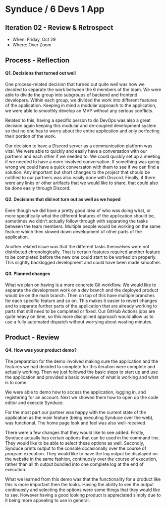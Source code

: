 # Synduce / 6 Devs 1 App

## Iteration 02 - Review & Retrospect

 * When: Friday, Oct 29
 * Where: Over Zoom

## Process - Reflection


#### Q1. Decisions that turned out well

One process-related decision that turned out quite well was how we decided to separate the work between the 6 members of the team. We were able to divide the group into subgroups of backend and frontend developers. Within each group, we divided the work into different features of the application. Keeping in mind a modular approach to the application, we were able to smoothly develop an MVP without any serious conflicts. 

Related to this, having a specific person to do DevOps was also a great decision again keeping this modular and de-coupled development system so that no one has to worry about the entire application and only perfecting their portion of the work. 

Our decision to have a Discord server as a communication platform was vital. We were able to quickly and easily have a conversation with our partners and each other if we needed to. We could quickly set up a meeting if we needed to have a more involved conversation. If something was going wrong we could have a quick conversaton with them to see if we can find a solution. Any important but short changes to the project that should be notified to our partners was also easily done with Discord. Finally, if there were any links or other artifacts that we would like to share, that could also be done easily through Discord. 

#### Q2. Decisions that did not turn out as well as we hoped

Even though we did have a pretty good idea of who was doing what, or more specifically what the different features of the application should be, sometimes we didn't actually follow through with separating the tasks between the team members. Multiple people would be working on the same feature which then slowed down development of other parts of the application. 

Another related issue was that the different tasks themselves were not distributed chronologically. That is certain features required another feature to be completed before the new one could start to be worked on properly. This slightly backlogged development and could have been made smoother.

#### Q3. Planned changes

What we plan on having is a more concrete Git workflow. We would like to separate the development work on a dev branch and the deployed product would be on the main branch. Then on top of this have multiple branches for each specific feature and so on. This makes it easier to revert changes and to separate further parts of the application that are already working to parts that still need to be completed or fixed. Our GitHub Actions jobs are quite heavy on time, so this more disciplined approach would allow us to use a fully automated dispatch without worrying about wasting minutes.

## Product - Review

#### Q4. How was your product demo?

The preparation for the demo involved making sure the application and the features we had decided to complete for this iteration were complete and actually working. Then we just followed the basic steps to start up and use the application and provided a basic overview of what is working and what is to come.

We were able to demo how to access the application, logging in, and registering for an account. Next we showed them how to open up the code editor and execute Synduce.

For the most part our partner was happy with the current state of the application as the main feature (being executing Synduce over the web), was functional. The home page look and feel was also well-received.

There were a few changes that they would like to see added. Firstly, Synduce actually has certain options that can be used in the command line. They would like to be able to select these options as well. Secondly, Synduce prints output to the console occasionally over the course of program execution. They would like to have the log output be displayed on the website in the same fashion, continuosly over the course of execution, rather than all th output bundled into one complete log at the end of execution.

What we learned from this demo was that the functionality for a product like this is more important then the looks. Having the ability to see the output continuosly and selecting the options were some things that they would like to see. However having a good looking product is appreciated simply due to it being more appealing to use in general. 

